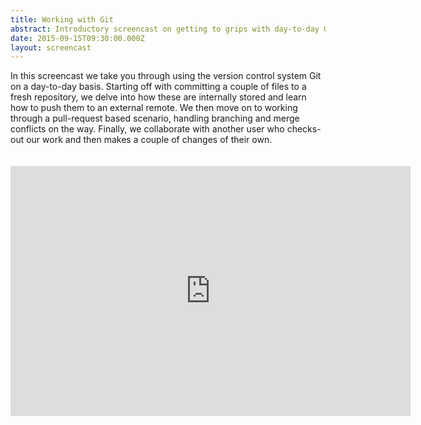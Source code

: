 ```yaml
---
title: Working with Git
abstract: Introductory screencast on getting to grips with day-to-day Git use
date: 2015-09-15T09:30:00.000Z
layout: screencast
---
```


In this screencast we take you through using the version control system Git on a day-to-day basis.
Starting off with committing a couple of files to a fresh repository, we delve into how these are internally stored and learn how to push them to an external remote.
We then move on to working through a pull-request based scenario, handling branching and merge conflicts on the way.
Finally, we collaborate with another user who checks-out our work and then makes a couple of changes of their own.

<iframe width="640" height="400" style="margin: 20px 0 30px 0;" src="https://www.youtube.com/embed/3mFR_rmtlUo?rel=0" frameborder="0" allowfullscreen></iframe>
